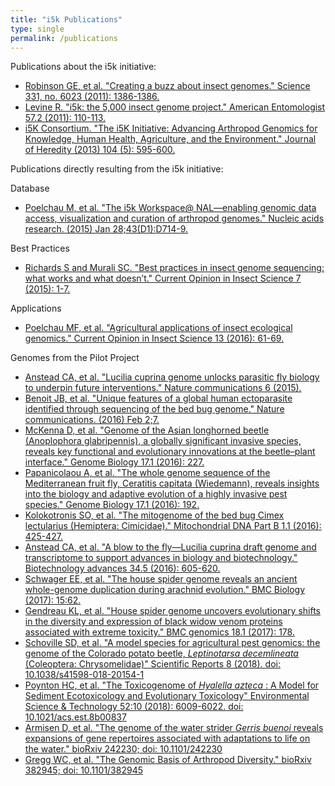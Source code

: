 ```yaml
---
title: "i5k Publications"
type: single
permalink: /publications
---
```


Publications about the i5k initiative:
- [Robinson GE, et al. "Creating a buzz about insect genomes." Science 331, no. 6023 (2011): 1386-1386.](http://science.sciencemag.org/content/331/6023/1386)
- [Levine R. "i5k: the 5,000 insect genome project." American Entomologist 57.2 (2011): 110-113.](https://academic.oup.com/ae/article/57/2/110/6552/i5k-The-5-000-Insect-Genome-Project)
- [i5K Consortium. "The i5K Initiative: Advancing Arthropod Genomics for Knowledge, Human Health, Agriculture, and the Environment." Journal of Heredity (2013) 104 (5): 595-600.](https://academic.oup.com/jhered/article/104/5/595/906277/The-i5K-Initiative-Advancing-Arthropod-Genomics)


Publications directly resulting from the i5k initiative: 

Database
- [Poelchau M, et al. "The i5k Workspace@ NAL—enabling genomic data access, visualization and curation of arthropod genomes." Nucleic acids research. (2015) Jan 28;43(D1):D714-9.](https://academic.oup.com/nar/article/43/D1/D714/2439695/The-i5k-Workspace-NAL-enabling-genomic-data-access)

Best Practices
- [Richards S and Murali SC. "Best practices in insect genome sequencing: what works and what doesn’t." Current Opinion in Insect Science 7 (2015): 1-7.](http://www.sciencedirect.com/science/article/pii/S2214574515000310)

Applications
- [Poelchau MF, et al. "Agricultural applications of insect ecological genomics." Current Opinion in Insect Science 13 (2016): 61-69.](http://www.sciencedirect.com/science/article/pii/S2214574515001911)

Genomes from the Pilot Project
- [Anstead CA, et al. "Lucilia cuprina genome unlocks parasitic fly biology to underpin future interventions." Nature communications 6 (2015).](https://www.nature.com/articles/ncomms8344)
- [Benoit JB, et al. "Unique features of a global human ectoparasite identified through sequencing of the bed bug genome." Nature communications. (2016) Feb 2;7.](https://www.nature.com/articles/ncomms10165)
- [McKenna D, et al. "Genome of the Asian longhorned beetle (Anoplophora glabripennis), a globally significant invasive species, reveals key functional and evolutionary innovations at the beetle–plant interface." Genome Biology 17.1 (2016): 227.](https://genomebiology.biomedcentral.com/articles/10.1186/s13059-016-1088-8?linkId=31075042)
- [Papanicolaou A, et al. "The whole genome sequence of the Mediterranean fruit fly, Ceratitis capitata (Wiedemann), reveals insights into the biology and adaptive evolution of a highly invasive pest species." Genome Biology 17.1 (2016): 192.](https://genomebiology.biomedcentral.com/articles/10.1186/s13059-016-1049-2)
- [Kolokotronis SO, et al. "The mitogenome of the bed bug Cimex lectularius (Hemiptera: Cimicidae)." Mitochondrial DNA Part B 1.1 (2016): 425-427.](http://www.tandfonline.com/doi/abs/10.1080/23802359.2016.1180268)
- [Anstead CA, et al. "A blow to the fly—Lucilia cuprina draft genome and transcriptome to support advances in biology and biotechnology." Biotechnology advances 34.5 (2016): 605-620.](http://www.sciencedirect.com/science/article/pii/S0734975016300167)
- [Schwager EE, et al. "The house spider genome reveals an ancient whole-genome duplication during arachnid evolution." BMC Biology (2017): 15:62.](https://doi.org/10.1186/s12915-017-0399-x)
- [Gendreau KL, et al. "House spider genome uncovers evolutionary shifts in the diversity and expression of black widow venom proteins associated with extreme toxicity." BMC genomics 18.1 (2017): 178.](https://bmcgenomics.biomedcentral.com/articles/10.1186/s12864-017-3551-7)
- [Schoville SD, et al. "A model species for agricultural pest genomics: the genome of the Colorado potato beetle, *Leptinotarsa decemlineata* (Coleoptera: Chrysomelidae)" Scientific Reports 8 (2018). doi: 10.1038/s41598-018-20154-1](https://www.nature.com/articles/s41598-018-20154-1)
- [Poynton HC, et al. "The Toxicogenome of *Hyalella azteca* : A Model for Sediment Ecotoxicology and Evolutionary Toxicology" Environmental Science & Technology 52:10 (2018): 6009-6022. doi: 10.1021/acs.est.8b00837](https://pubs.acs.org/doi/abs/10.1021/acs.est.8b00837)
- [Armisen D, et al. "The genome of the water strider *Gerris buenoi* reveals expansions of gene repertoires associated with adaptations to life on the water." bioRxiv 242230; doi: 10.1101/242230](https://www.biorxiv.org/content/early/2018/01/03/242230)
- [Gregg WC, et al. "The Genomic Basis of Arthropod Diversity." bioRxiv 382945; doi: 10.1101/382945](https://www.biorxiv.org/content/early/2018/08/04/382945)

<!---
unsure this citation fits the criteria for inclusion since they used data, but do not speciically release a genome (many other papers like this one)
- [Rane RV, et al. "Are feeding preferences and insecticide resistance associated with the size of detoxifying enzyme families in insect herbivores?." Current Opinion in Insect Science 13 (2016): 70-76.](http://www.sciencedirect.com/science/article/pii/S221457451500190X)
-->
